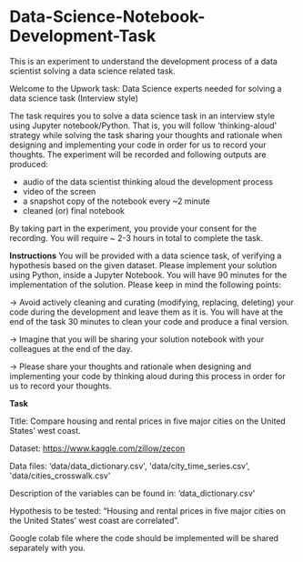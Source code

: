 # Data-Science-Notebook-Development-Task
This is an experiment to understand the development process of a data scientist solving a data science related task.

Welcome to the Upwork task: Data Science experts needed for solving a data science task (Interview style) 

The task requires you to solve a data science task in an interview style using Jupyter notebook/Python. That is, you will follow 'thinking-aloud' strategy while solving the task sharing your thoughts and rationale when designing and implementing your code in order for us to record your thoughts. The experiment will be recorded and following outputs are produced: 
* audio of the data scientist thinking aloud the development process
* video of the screen
* a snapshot copy of the notebook every ~2 minute
* cleaned (or) final notebook

By taking part in the experiment, you provide your consent for the recording. You will require ~ 2-3 hours in total to complete the task.

**Instructions**
You will be provided with a data science task, of verifying a hypothesis based on the given dataset. Please implement your solution using Python, inside a Jupyter Notebook. You will have 90 minutes for the implementation of the solution. Please keep in mind the following points:

-> Avoid actively cleaning and curating (modifying, replacing, deleting) your code during the development and leave them as it is. You will have at the end of the task 30 minutes to clean your code and produce a final version. 

-> Imagine that you will be sharing your solution notebook with your colleagues at the end of the day.

-> Please share your thoughts and rationale when designing and implementing your code by thinking aloud during this process in order for us to record your thoughts. 

**Task**

Title: Compare housing and rental prices in five major cities on the United States’ west coast.

Dataset: https://www.kaggle.com/zillow/zecon

Data files: ‘data/data_dictionary.csv', 'data/city_time_series.csv', 'data/cities_crosswalk.csv'

Description of the variables can be found in: ‘data_dictionary.csv'

Hypothesis to be tested: “Housing and rental prices in five major cities on the United States’ west coast are correlated”.

Google colab file where the code should be implemented will be shared separately with you.
